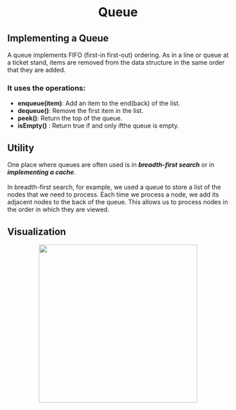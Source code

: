 <h1 align = "center"> Queue </h1>

## Implementing a Queue 
A queue implements FIFO (first-in first-out) ordering. As in a line or queue at a ticket stand, items are removed from the data structure in the same order that they are added.

### It uses the operations: 
  - **enqueue(item)**: Add an item to the end(back) of the list.
  - **dequeue()**: Remove the first item in the list. 
  - **peek()**: Return the top of the queue. 
  - **isEmpty()** : Return true if and only ifthe queue is empty. 
  
## Utility
One place where queues are often used is in ***breadth-first search*** or in ***implementing a cache***. <br><br>In breadth-first search, for example, we used a queue to store a list of the nodes that we need to process. Each time we process a node, we add its adjacent nodes to the back of the queue. This allows us to process nodes in the order in which they are viewed. 

## Visualization

<p align="center">
  <img height=360px src="https://user-images.githubusercontent.com/45834270/78498989-3e06aa00-774e-11ea-876a-562ec8d161db.png">
</p>